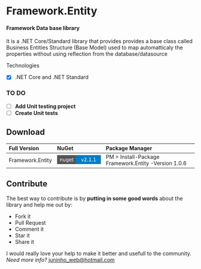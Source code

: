 # Framework.Entity
#### Framework Data base library
It is a .NET Core/Standard library that provides provides a base class called Business Entities Structure (Base Model) used to map automatticaly the properties without using reflection from the database/datasource

Technologies
- [x] .NET Core and .NET Standard

### TO DO
- [ ] **Add Unit testing project**
- [ ] **Create Unit tests**

## Download

Full Version  | NuGet		       | Package Manager
:------------ | :-------------|:----------------
Framework.Entity          | <a href="https://www.nuget.org/packages/Framework.Services.Entity/"><img src="https://github.com/juninhodigital/Framework.Core/blob/master/nuget.svg"/></a> | PM > Install-Package Framework.Entity -Version 1.0.6

## Contribute
The best way to contribute is by **putting in some good words** about the library and help me out by:

 - Fork it
 - Pull Request
 - Comment it
 - Star it
 - Share it
 
I would really love your help to make it better and usefull to the community.
*Need more info?* juninho_web@hotmail.com
